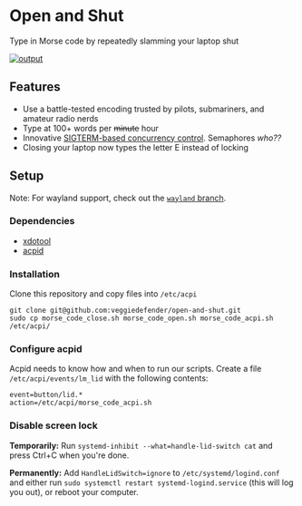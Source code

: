 # Open and Shut

Type in Morse code by repeatedly slamming your laptop shut

[![output](https://user-images.githubusercontent.com/8890878/78181506-882c1a80-7432-11ea-89c0-bee00e9d183f.gif)](https://youtu.be/UAQ60P61vYw)

## Features
* Use a battle-tested encoding trusted by pilots, submariners, and amateur radio nerds
* Type at 100+ words per ~~minute~~ hour
* Innovative [SIGTERM-based concurrency control](https://github.com/veggiedefender/open-and-shut/blob/master/morse_code_close.sh#L8). Semaphores *who??*
* Closing your laptop now types the letter E instead of locking

## Setup

Note: For wayland support, check out the [`wayland` branch](https://github.com/veggiedefender/open-and-shut/tree/wayland).
### Dependencies
* [xdotool](http://manpages.ubuntu.com/manpages/trusty/man1/xdotool.1.html)
* [acpid](https://wiki.archlinux.org/index.php/Acpid)

### Installation
Clone this repository and copy files into `/etc/acpi`
```
git clone git@github.com:veggiedefender/open-and-shut.git
sudo cp morse_code_close.sh morse_code_open.sh morse_code_acpi.sh /etc/acpi/
```

### Configure acpid
Acpid needs to know how and when to run our scripts. Create a file `/etc/acpi/events/lm_lid` with the following contents:
```
event=button/lid.*
action=/etc/acpi/morse_code_acpi.sh
```

### Disable screen lock
**Temporarily:** Run `systemd-inhibit --what=handle-lid-switch cat` and press Ctrl+C when you're done.

**Permanently:** Add `HandleLidSwitch=ignore` to `/etc/systemd/logind.conf` and either run `sudo systemctl restart systemd-logind.service` (this will log you out), or reboot your computer.
